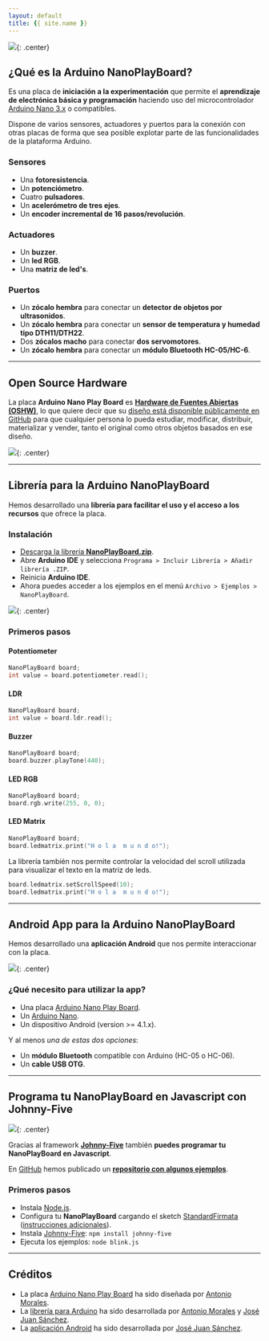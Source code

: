 ```yaml
---
layout: default
title: {{ site.name }}
---
```


![](resources/images/completa_cara_superior.png){: .center}

<a name="Placa-NanoPlayBoard"></a>

## **¿Qué es la Arduino NanoPlayBoard?**

Es una placa de **iniciación a la experimentación** que permite el **aprendizaje de electrónica básica y programación** haciendo uso del microcontrolador [Arduino Nano 3.x][1] o compatibles.

Dispone de varios sensores, actuadores y puertos para la conexión con otras placas de forma que sea posible explotar parte de las funcionalidades de la plataforma Arduino.

### Sensores
- Una **fotoresistencia**.
- Un **potenciómetro**.
- Cuatro **pulsadores**.
- Un **acelerómetro de tres ejes**.
- Un **encoder incremental de 16 pasos/revolución**.

### Actuadores
- Un **buzzer**.
- Un **led RGB**.
- Una **matriz de led's**.

### Puertos
- Un **zócalo hembra** para conectar un **detector de objetos por ultrasonidos**.
- Un **zócalo hembra** para conectar un **sensor de temperatura y humedad tipo DTH11/DTH22**.
- Dos **zócalos macho** para conectar **dos servomotores**.
- Un **zócalo hembra** para conectar un **módulo Bluetooth HC-05/HC-6**.

---

## Open Source Hardware

La placa **Arduino Nano Play Board** es **[Hardware de Fuentes Abiertas (OSHW)][3]**, lo que quiere decir que su [diseño está disponible públicamente en GitHub][2] para que cualquier persona lo pueda estudiar, modificar, distribuir, materializar y vender, tanto el original como otros objetos basados en ese diseño.

![](resources/images/cara_inferior_new.png){: .center}

---

<a name="Libreria-Arduino"></a>

## **Librería para la Arduino NanoPlayBoard**

Hemos desarrollado una **librería para facilitar el uso y el acceso a los recursos** que ofrece la placa.

### Instalación

* [Descarga la librería **NanoPlayBoard.zip**][4].
* Abre **Arduino IDE** y selecciona `Programa > Incluir Librería > Añadir librería .ZIP`.
* Reinicia **Arduino IDE**.
* Ahora puedes acceder a los ejemplos en el menú `Archivo > Ejemplos > NanoPlayBoard`.

![](resources/images/library_examples.png){: .center}

### Primeros pasos

#### Potentiometer

```c++
NanoPlayBoard board;
int value = board.potentiometer.read();
```

#### LDR

```c++
NanoPlayBoard board;
int value = board.ldr.read();
```

#### Buzzer

```c++
NanoPlayBoard board;
board.buzzer.playTone(440);
```

#### LED RGB

```c++
NanoPlayBoard board;
board.rgb.write(255, 0, 0);  
```

#### LED Matrix

```c++
NanoPlayBoard board;
board.ledmatrix.print("H o l a  m u n d o!");
```

La librería también nos permite controlar la velocidad del scroll utilizada para visualizar el texto en la matriz de leds.

```c++
board.ledmatrix.setScrollSpeed(10);
board.ledmatrix.print("H o l a  m u n d o!");
```

---

<a name="Aplicacion-Android"></a>

## **Android App para la Arduino NanoPlayBoard**

Hemos desarrollado una **aplicación Android** que nos permite interaccionar con la placa.

![](resources/images/bluetooth_beach.jpg){: .center}

### ¿Qué necesito para utilizar la app?

* Una placa [Arduino Nano Play Board][2].
* Un [Arduino Nano][1].
* Un dispositivo Android (version >= 4.1.x).

Y al menos _una de estas dos opciones_:

  * Un **módulo Bluetooth** compatible con Arduino (HC-05 o HC-06).
  * Un **cable USB OTG**.

---

<a name="Johnny-Five"></a>

## **Programa tu NanoPlayBoard en Javascript con Johnny-Five**

![](resources/images/nanoplayboard-dashboard-j5.gif){: .center}

Gracias al framework **[Johnny-Five][8]** también **puedes programar tu NanoPlayBoard en Javascript**.

En [GitHub][7] hemos publicado un **[repositorio con algunos ejemplos][7]**.

### Primeros pasos

* Instala [Node.js][9].
* Configura tu **NanoPlayBoard** cargando el sketch [StandardFirmata][10] ([instrucciones adicionales][11]).
* Instala [Johnny-Five][8]: `npm install johnny-five`
* Ejecuta los ejemplos: `node blink.js`

---

## Créditos

* La placa [Arduino Nano Play Board][2] ha sido diseñada por [Antonio Morales][antonio].
* La [librería para Arduino][5] ha sido desarrollada por [Antonio Morales][antonio] y [José Juan Sánchez][josejuan].
* La [aplicación Android][6] ha sido desarrollada por [José Juan Sánchez][josejuan].

[1]: http://www.arduino.cc/en/Main/ArduinoBoardNano
[2]: http://github.com/AntonioMR/Nano-Play-Board
[3]: http://www.oshwa.org/definition/spanish/
[4]: http://github.com/josejuansanchez/NanoPlayBoard-Arduino-Library/releases
[5]: http://github.com/josejuansanchez/NanoPlayBoard-Arduino-Library
[6]: https://github.com/josejuansanchez/NanoPlayBoard-Android-App
[7]: https://github.com/josejuansanchez/NanoPlayBoard-Johnny-Five
[8]: http://johnny-five.io
[9]: https://nodejs.org/download/
[10]: https://github.com/firmata/arduino
[11]: http://johnny-five.io/platform-support/#arduino-nano


[antonio]: http://twitter.com/antonio1010mr
[josejuan]: http://josejuansanchez.org